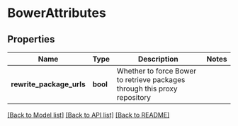 # BowerAttributes

## Properties
Name | Type | Description | Notes
------------ | ------------- | ------------- | -------------
**rewrite_package_urls** | **bool** | Whether to force Bower to retrieve packages through this proxy repository | 

[[Back to Model list]](../README.md#documentation-for-models) [[Back to API list]](../README.md#documentation-for-api-endpoints) [[Back to README]](../README.md)


